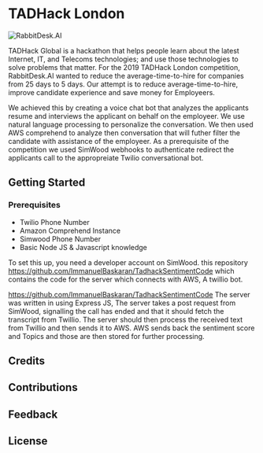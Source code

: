 # TADHack London

![RabbitDesk.AI](https://dominiconorton-images.s3-eu-west-1.amazonaws.com/TADHackLondon.jpg)

TADHack Global is a hackathon that helps people learn about the latest Internet, IT, and Telecoms technologies; and use those technologies to solve problems that matter. For the 2019 TADHack London competition, RabbitDesk.AI wanted to reduce the average-time-to-hire for companies from 25 days to 5 days. Our attempt is to reduce average-time-to-hire, improve candidate experience and save money for Employeers. 

We achieved this by creating a voice chat bot that analyzes the applicants resume and interviews the applicant on behalf on the employeer. We use natural language processing to personalize the conversation. We then used AWS comprehend to analyze then conversation that will futher filter the candidate with assistance of the employeer. As a prerequisite of the competition we used SimWood webhooks to authenticate redirect the applicants call to the appropreiate Twilio conversational bot.

## Getting Started

### Prerequisites

+ Twilio Phone Number
+ Amazon Comprehend Instance 
+ Simwood Phone Number
+ Basic Node JS & Javascript knowledge

To set this up, you need a developer account on SimWood. this repository https://github.com/ImmanuelBaskaran/TadhackSentimentCode which contains the code for the server which connects with AWS, A twillio bot.

https://github.com/ImmanuelBaskaran/TadhackSentimentCode
The server was written in using Express JS, The server takes a post request from SimWood, signalling the call has ended and that it should fetch the transcript from Twillio. The server should then process the received text from Twillio and then sends it to AWS. AWS sends back the sentiment score and Topics and those are then stored for further processing.

## Credits

## Contributions 

## Feedback

## License


